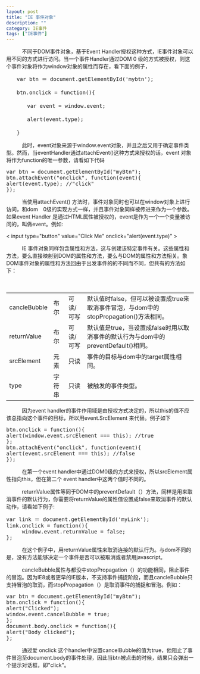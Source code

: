 ```yaml
---
layout: post
title: "IE 事件对象"
description: ""
category: IE事件
tags: ["IE事件"]
---
```


　　　不同于DOM事件对象，基于Event Handler授权这种方式，IE事件对象可以用不同的方式进行访问。当一个事件Handler通过DOM 0 级的方式被授权，则这个事件对象将作为window对象的属性而存在，看下面的例子，

<pre class="prettyprint lang-js linenums">
　　var btn ＝ document.getElementById('mybtn');

　　btn.onclick = function(){

　　　　var event = window.event;

　　　　alert(event.type);

　　} 
</pre>

　　　此时，event对象来源于window.event对象，并且之后又用于确定事件类型。然而，当eventHandler通过attachEvent()这种方式来授权的话，event 对象将作为function的唯一参数，请看如下代码

<pre class="prettyprint lang-js linenums">
var btn = document.getElementById("myBtn");
btn.attachEvent("onclick", function(event){
alert(event.type); //"click"
});
</pre>

　　　当使用attachEvent() 方法时，事件对象同时也可以在window对象上进行访问，和dom　0级的实现方式一样，并且事件对象同样被传进来作为一个参数。如果event Handler 是通过HTML属性被授权的，event是作为一个一个变量被访问的，叫做event。例如:

&lt; input type="button" value="Click Me" onclick="alert(event.type)" &gt;

　　　IE 事件对象同样包含属性和方法，这与创建该特定事件有关。这些属性和方法，要么直接映射到DOM的属性和方法，要么与DOM的属性和方法相关。象DOM事件对象的属性和方法回由于出发事件的的不同而不同，但共有的方法如下：

<table>
   <tr>
   	  <td>cancleBubble</td>
   	  <td>布尔</td>
   	  <td>可读/可写</td>
   	  <td>默认值时false，但可以被设置成true来取消事件冒泡，与dom中的stopPropagation()方法相同。</td>
   </tr>
   <tr>
   	   <td>returnValue</td>
   	   <td>布尔</td>
   	   <td>可读/可写</td>
   	   <td>默认值是true，当设置成false时用以取消事件的默认行为与dom中的preventDefault()相同。</td>
   </tr>
   <tr>
   	   <td>srcElement</td>
   	   <td>元素</td>
   	   <td>只读</td>
   	   <td>事件的目标与dom中的target属性相同。</td>
   </tr>
	<tr>
		<td>type</td>
		<td>字符串</td>
		<td>只读</td>
		<td>被触发的事件类型。</td>
	</tr>　　
</table>

　　　因为event handler的事件作用域是由授权方式决定的，所以this的值不应该总指向这个事件的目标，所以用event.SrcElement 来代替。例子如下

<pre class="prettyprint lang-js linenums">
btn.onclick = function(){
alert(window.event.srcElement === this); //true
};
btn.attachEvent("onclick", function(event){
alert(event.srcElement === this); //false
});
</pre>


　　　在第一个event handler中通过DOM0级的方式来授权，所以srcElement属性指向this，但在第二个 event handler中这两个值时不同的。

　　　returnValue属性等同于DOM中的preventDefault（）方法，同样是用来取消事件的默认行为，你需要将returnValue的属性值设置成false来取消事件的默认动作，请看如下例子:

<pre class="prettyprint lang-js linenums">
var link ＝ document.getElementById('myLink');
link.onclick = function(){
     window.event.returnValue = false;
};
</pre>

　　　在这个例子中，用returnValue属性来取消连接的默认行为。与dom不同的是，没有方法能够决定一个事件是否可以被取消或者禁用javascript。

　　　cancleBubble属性与都没中stopPropagation（）的功能相同，阻止事件的冒泡。因为IE8或者更早的IE版本，不支持事件捕捉阶段，而且cancleBubble只支持冒泡的取消，而stopPropagation（）是取消事件的捕捉和冒泡。例如：

<pre class="prettyprint lang-js linenums">
var btn = document.getElementById("myBtn");
btn.onclick = function(){
alert("Clicked");
window.event.cancelBubble = true;
};
document.body.onclick = function(){
alert("Body clicked");
};
</pre>

　　　通过爱 onclick 这个handler中设置cancelBubble的值为true，他阻止了事件冒泡至document.body的事件处理，因此当btn被点击的时候，结果只会弹出一个提示对话框，即"click"。　